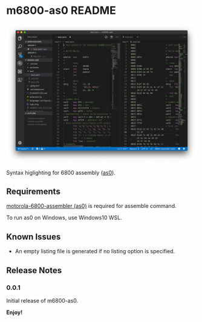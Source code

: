 # m6800-as0 README

![screenshot](screenshot.png)

Syntax higlighting for 6800 assembly ([as0](https://github.com/JimInCA/motorola-6800-assembler)).

## Requirements

[motorola-6800-assembler (as0)](https://github.com/JimInCA/motorola-6800-assembler)
is required for assemble command.

To run as0 on Windows, use Windows10 WSL.

## Known Issues

* An empty listing file is generated if no listing option is specified.

## Release Notes

### 0.0.1

Initial release of m6800-as0.

**Enjoy!**
